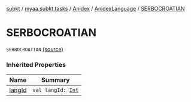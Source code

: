 [subkt](../../../index.md) / [myaa.subkt.tasks](../../index.md) / [Anidex](../index.md) / [AnidexLanguage](index.md) / [SERBOCROATIAN](./-s-e-r-b-o-c-r-o-a-t-i-a-n.md)

# SERBOCROATIAN

`SERBOCROATIAN` [(source)](https://github.com/Myaamori/SubKt/blob/0.1.4/src/main/kotlin/myaa/subkt/tasks/tasks.kt#L1049)

### Inherited Properties

| Name | Summary |
|---|---|
| [langId](lang-id.md) | `val langId: `[`Int`](https://kotlinlang.org/api/latest/jvm/stdlib/kotlin/-int/index.html) |
